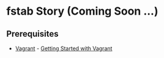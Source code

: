 # fstab Story (Coming Soon ...)

## Prerequisites

- [Vagrant](https://www.vagrantup.com/) - [Getting Started with Vagrant](../../session_02/vagrant/README.md)